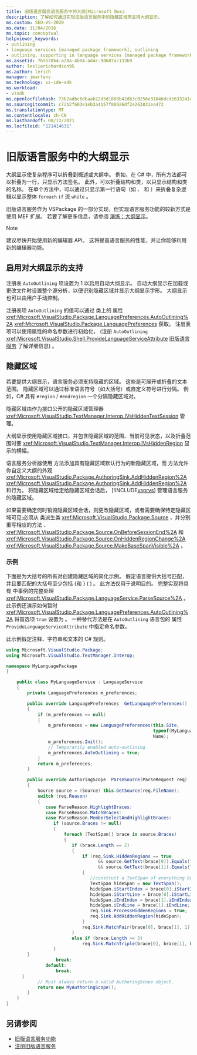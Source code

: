 ```yaml
---
title: 旧版语言服务语言服务中的大纲|Microsoft Docs
description: 了解如何通过实现旧版语言服务中的隐藏区域来支持大纲显示。
ms.custom: SEO-VS-2020
ms.date: 11/04/2016
ms.topic: conceptual
helpviewer_keywords:
- outlining
- language services [managed package framework], outlining
- outlining, supporting in language services [managed package framework]
ms.assetid: 7b5578b4-a20a-4b94-ad4c-98687ac133b9
author: leslierichardson95
ms.author: lerich
manager: jmartens
ms.technology: vs-ide-sdk
ms.workload:
- vssdk
ms.openlocfilehash: 73b2adbc6dbaab22d5d1888b42db3c0256e31846dcd1633241c6faae7b74a3ce
ms.sourcegitcommit: c72b2f603e1eb3a4157f00926df2e263831ea472
ms.translationtype: MT
ms.contentlocale: zh-CN
ms.lasthandoff: 08/12/2021
ms.locfileid: "121414631"
---
```

# <a name="outlining-in-a-legacy-language-service"></a>旧版语言服务中的大纲显示
大纲显示使复杂程序可以折叠到概述或大纲中。 例如，在 C# 中，所有方法都可以折叠为一行，只显示方法签名。 此外，可以折叠结构和类，以只显示结构和类的名称。 在单个方法中，可以通过只显示第一行语句（如 、 和 ）来折叠复杂逻辑以显示整体 `foreach` `if` 流 `while` 。

 旧版语言服务作为 VSPackage 的一部分实现，但实现语言服务功能的较新方式是使用 MEF 扩展。 若要了解更多信息，请参阅 [演练：大纲显示](../../extensibility/walkthrough-outlining.md)。

> [!NOTE]
> 建议尽快开始使用新的编辑器 API。 这将提高语言服务的性能，并让你能够利用新的编辑器功能。

## <a name="enabling-support-for-outlining"></a>启用对大纲显示的支持
 注册表 `AutoOutlining` 项设置为 1 以启用自动大纲显示。 自动大纲显示在加载或更改文件时设置整个源分析，以便识别隐藏区域并显示大纲显示字形。 大纲显示也可以由用户手动控制。

 注册表项 `AutoOutlining` 的值可以通过 类上的 属性 <xref:Microsoft.VisualStudio.Package.LanguagePreferences.AutoOutlining%2A> <xref:Microsoft.VisualStudio.Package.LanguagePreferences> 获取。 注册表项可以使用属性的命名参数进行初始化， (注册 `AutoOutlining` <xref:Microsoft.VisualStudio.Shell.ProvideLanguageServiceAttribute> [旧版语言服务](../../extensibility/internals/registering-a-legacy-language-service1.md) 了解详细信息) 。

## <a name="the-hidden-region"></a>隐藏区域
 若要提供大纲显示，语言服务必须支持隐藏的区域。 这些是可展开或折叠的文本范围。 隐藏区域可以通过标准语言符号（如大括号）或自定义符号进行分隔。 例如，C# 具有 `#region` / `#endregion` 一个分隔隐藏区域对。

 隐藏区域由作为接口公开的隐藏区域管理器 <xref:Microsoft.VisualStudio.TextManager.Interop.IVsHiddenTextSession> 管理。

 大纲显示使用隐藏区域接口，并包含隐藏区域的范围、当前可见状态，以及折叠范围时要 <xref:Microsoft.VisualStudio.TextManager.Interop.IVsHiddenRegion> 显示的横幅。

 语言服务分析器使用 方法添加具有隐藏区域默认行为的新隐藏区域，而 方法允许你自定义大纲的外观 <xref:Microsoft.VisualStudio.Package.AuthoringSink.AddHiddenRegion%2A> <xref:Microsoft.VisualStudio.Package.AuthoringSink.AddHiddenRegion%2A> 和行为。 将隐藏区域给定给隐藏区域会话后， [!INCLUDE[vsprvs](../../code-quality/includes/vsprvs_md.md)] 管理语言服务的隐藏区域。

 如果需要确定何时销毁隐藏区域会话，则更改隐藏区域，或者需要确保特定隐藏区域可见;必须从 类派生类 <xref:Microsoft.VisualStudio.Package.Source> ，并分别重写相应的方法 、 <xref:Microsoft.VisualStudio.Package.Source.OnBeforeSessionEnd%2A> 和 <xref:Microsoft.VisualStudio.Package.Source.OnHiddenRegionChange%2A> <xref:Microsoft.VisualStudio.Package.Source.MakeBaseSpanVisible%2A> 。

### <a name="example"></a>示例
 下面是为大括号的所有对创建隐藏区域的简化示例。 假定语言提供大括号匹配，并且要匹配的大括号至少包括 {和 } ( ) 。 此方法仅用于说明目的。 完整实现将具有 中事例的完整处理 <xref:Microsoft.VisualStudio.Package.LanguageService.ParseSource%2A> 。 此示例还演示如何暂时 <xref:Microsoft.VisualStudio.Package.LanguagePreferences.AutoOutlining%2A> 将首选项 `true` 设置为 。 一种替代方法是在 `AutoOutlining` 语言包的 属性 `ProvideLanguageServiceAttribute` 中指定命名参数。

 此示例假定注释、字符串和文本的 C# 规则。

```csharp
using Microsoft.VisualStudio.Package;
using Microsoft.VisualStudio.TextManager.Interop;

namespace MyLanguagePackage
{

    public class MyLanguageService : LanguageService
    {
        private LanguagePreferences m_preferences;

        public override LanguagePreferences  GetLanguagePreferences()
        {
            if (m_preferences == null)
            {
                m_preferences = new LanguagePreferences(this.Site,
                                                        typeof(MyLanguageService).GUID,
                                                        Name);
                m_preferences.Init();
                // Temporarily enabled auto-outlining
                m_preferences.AutoOutlining = true;
            }
            return m_preferences;
        }

        public override AuthoringScope  ParseSource(ParseRequest req)
        {
            Source source = (Source) this.GetSource(req.FileName);
            switch (req.Reason)
            {
               case ParseReason.HighlightBraces:
               case ParseReason.MatchBraces:
               case ParseReason.MemberSelectAndHighlightBraces:
                  if (source.Braces != null)
                  {
                      foreach (TextSpan[] brace in source.Braces)
                      {
                         if (brace.Length == 2)
                         {
                             if (req.Sink.HiddenRegions == true
                                   && source.GetText(brace[0]).Equals("{")
                                   && source.GetText(brace[1]).Equals("}"))
                             {
                                //construct a TextSpan of everything between the braces
                                TextSpan hideSpan = new TextSpan();
                                hideSpan.iStartIndex = brace[0].iStartIndex;
                                hideSpan.iStartLine = brace[0].iStartLine;
                                hideSpan.iEndIndex = brace[1].iEndIndex;
                                hideSpan.iEndLine = brace[1].iEndLine;
                                req.Sink.ProcessHiddenRegions = true;
                                req.Sink.AddHiddenRegion(hideSpan);
                             }
                             req.Sink.MatchPair(brace[0], brace[1], 1);
                         }
                         else if (brace.Length >= 3)
                             req.Sink.MatchTriple(brace[0], brace[1], brace[2], 1);
                  }
        }
                   break;
               default:
                   break;
      }
            // Must always return a valid AuthoringScope object.
            return new MyAuthoringScope();
        }
    }
}
```

## <a name="see-also"></a>另请参阅
- [旧版语言服务功能](../../extensibility/internals/legacy-language-service-features1.md)
- [注册旧版语言服务](../../extensibility/internals/registering-a-legacy-language-service1.md)
